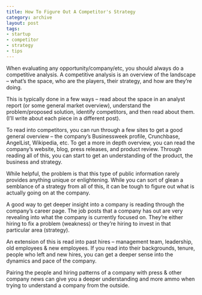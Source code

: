 ```yaml
---
title: How To Figure Out A Competitor's Strategy
category: archive
layout: post
tags:
- startup
- competitor
- strategy
- tips
---
```


When evaluating any opportunity/company/etc, you should always do a competitive analysis. A competitive analysis is an overview of the landscape – what’s the space, who are the players, their strategy, and how are they’re doing. 

This is typically done in a few ways – read about the space in an analyst report (or some general market overview), understand the problem/proposed solution, identify competitors, and then read about them. (I’ll write about each piece in a different post).

To read into competitors, you can run through a few sites to get a good general overview – the company’s Businessweek profile, Crunchbase, AngelList, Wikipedia, etc. To get a more in depth overview, you can read the company’s website, blog, press releases, and product review. Through reading all of this, you can start to get an understanding of the product, the business and strategy.

While helpful, the problem is that this type of public information rarely provides anything unique or enlightening. While you can sort of glean a semblance of a strategy from all of this, it can be tough to figure out what is actually going on at the company. 

A good way to get deeper insight into a company is reading through the company’s career page. The job posts that a company has out are very revealing into what the company is currently focused on. They’re either hiring to fix a problem (weakness) or they’re hiring to invest in that particular area (strategy). 

An extension of this is read into past hires – management team, leadership, old employees & new employees. If you read into their backgrounds, tenure, people who left and new hires, you can get a deeper sense into the dynamics and pace of the company. 

Pairing the people and hiring patterns of a company with press & other company news can give you a deeper understanding and more ammo when trying to understand a company from the outside. 
